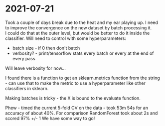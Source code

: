 # 2021-07-21
Took a couple of days break due to the heat and my ear playing up.
I need to improve the convergence on the new dataset by batch processing it.  
I could do that at the outer level, but would be better to do it inside the classifier. 
Will need to control with some hyperparameters:
- batch size - if 0 then don't batch
- verbosity?  - print/tensorflow stats every batch or every at the end of every pass

Will leave verbosity for now...

I found there is a function to get an sklearn.metrics function from the string - can use that to make the metric to use a hyperparameter like other classifiers in sklearn.

Making batches is tricky - the X is bound to the evaluate function.  

Phew - timed the current 5-fold CV on the data - took 53m 54s for an accuracy of about 40%.
For comparison RandomForest took about 2s and scored 97% +/- 1
We have some way to go!

